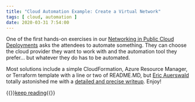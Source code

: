 ```yaml
---
title: "Cloud Automation Example: Create a Virtual Network"
tags: [ cloud, automation ]
date: 2020-03-31 7:54:00
---
```


One of the first hands-on exercises in our [Networking in Public Cloud Deployments](https://www.ipspace.net/PubCloud/) asks the attendees to automate something. They can choose the cloud provider they want to work with and the automation tool they prefer... but whatever they do has to be automated.

Most solutions include a simple CloudFormation, Azure Resource Manager, or Terraform template with a line or two of README.MD, but [Eric Auerswald](https://www.unix-ag.uni-kl.de/~auerswal/) totally astonished me with a [detailed and precise writeup](https://github.com/auerswal/pubcloud2020/tree/master/ex2-iac). Enjoy!

{{<jump>}}[keep reading](https://github.com/auerswal/pubcloud2020/tree/master/ex2-iac){{</jump>}}
